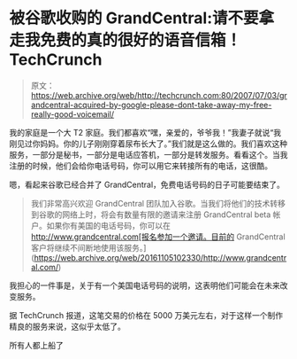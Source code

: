 # 被谷歌收购的 GrandCentral:请不要拿走我免费的真的很好的语音信箱！TechCrunch

> 原文：<https://web.archive.org/web/http://techcrunch.com:80/2007/07/03/grandcentral-acquired-by-google-please-dont-take-away-my-free-really-good-voicemail/>

我的家庭是一个大 T2 家庭。我们都喜欢“嘿，亲爱的，爷爷我！”我妻子就说“我刚见过你妈妈。你的儿子刚刚穿着尿布长大了。”我们就是这么做的。我们喜欢这种服务，一部分是秘书，一部分是电话应答机，一部分是转发服务。看看这个。当我注册的时候，他们会给你电话号码，你可以用它来转接所有的电话，这很酷。

嗯，看起来谷歌已经合并了 GrandCentral，免费电话号码的日子可能要结束了。

> 我们非常高兴欢迎 GrandCentral 团队加入谷歌。当我们将他们的技术转移到谷歌的网络上时，将会有数量有限的邀请来注册 GrandCentral beta 帐户。如果你有美国的电话号码，你可以在 http://www.grandcentral.com[报名参加一个邀请。目前的 GrandCentral 客户将继续不间断地使用该服务。](https://web.archive.org/web/20161105102330/http://www.grandcentral.com/)

我担心的一件事是，关于有一个美国电话号码的说明，这表明他们可能会在未来改变服务。

据 TechCrunch 报道，这笔交易的价格在 5000 万美元左右，对于这样一个制作精良的服务来说，这似乎太低了。

所有人都上船了
